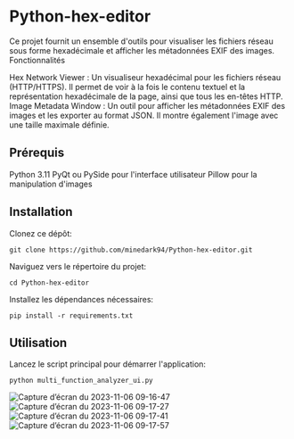 # Python-hex-editor

Ce projet fournit un ensemble d'outils pour visualiser les fichiers réseau sous forme hexadécimale et afficher les métadonnées EXIF des images.
Fonctionnalités

Hex Network Viewer : Un visualiseur hexadécimal pour les fichiers réseau (HTTP/HTTPS). Il permet de voir à la fois le contenu textuel et la représentation hexadécimale de la page, ainsi que tous les en-têtes HTTP.
Image Metadata Window : Un outil pour afficher les métadonnées EXIF des images et les exporter au format JSON. Il montre également l'image avec une taille maximale définie.

## Prérequis

Python 3.11
PyQt ou PySide pour l'interface utilisateur
Pillow pour la manipulation d'images

## Installation

Clonez ce dépôt:

    git clone https://github.com/minedark94/Python-hex-editor.git

Naviguez vers le répertoire du projet:

    cd Python-hex-editor

Installez les dépendances nécessaires:

    pip install -r requirements.txt

## Utilisation

Lancez le script principal pour démarrer l'application:

    python multi_function_analyzer_ui.py


![Capture d’écran du 2023-11-06 09-16-47](https://github.com/minedark94/Python-hex-editor/assets/34186377/e165ab3e-1c64-4250-ad43-1f5e9856a1c9)
![Capture d’écran du 2023-11-06 09-17-27](https://github.com/minedark94/Python-hex-editor/assets/34186377/22c46792-0ed4-45aa-ae9e-2da7fbf68276)
![Capture d’écran du 2023-11-06 09-17-41](https://github.com/minedark94/Python-hex-editor/assets/34186377/5023e8d2-1c6d-4d91-b0ad-4d7bcbe32488)
![Capture d’écran du 2023-11-06 09-17-57](https://github.com/minedark94/Python-hex-editor/assets/34186377/881b2d73-8433-45f6-8477-35681b1527e5)






  
